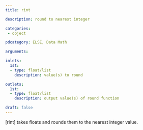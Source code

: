 ```yaml
---
title: rint

description: round to nearest integer

categories:
 - object

pdcategory: ELSE, Data Math

arguments:

inlets:
  1st:
  - type: float/list
    description: value(s) to round

outlets:
  1st:
  - type: float/list
    description: output value(s) of round function

draft: false
---
```


[rint] takes floats and rounds them to the nearest integer value.
